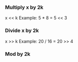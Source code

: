 





### Multiply x by 2k
x << k
Example: 5 * 8 = 5 << 3
### Divide x by 2k
x >> k
Example: 20 / 16 = 20 >> 4
### Mod by 2k

